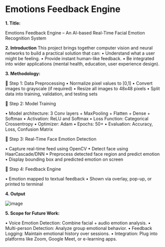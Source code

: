 # Emotions Feedback Engine
**1. Title:**

Emotions Feedback Engine – An AI-based Real-Time Facial Emotion Recognition System

**2. Introduction**
This project brings together computer vision and neural networks to build a practical solution that can:
•	Understand what a user might be feeling.
•	Provide instant human-like feedback.
•	Be integrated into wider applications (mental health, education, user experience design).

**3. Methodology:**

🔹 Step 1: Data Preprocessing
•	Normalize pixel values to [0,1]
•	Convert images to grayscale (if required)
•	Resize all images to 48x48 pixels
•	Split data into training, validation, and testing sets

🔹 Step 2: Model Training

•	Model architecture: 3 Conv layers + MaxPooling + Flatten + Dense + Softmax
•	Activation: ReLU and Softmax
•	Loss Function: Categorical Crossentropy
•	Optimizer: Adam
•	Epochs: 50+
•	Evaluation: Accuracy, Loss, Confusion Matrix

🔹 Step 3: Real-Time Face Emotion Detection

•	Capture real-time feed using OpenCV
•	Detect face using HaarCascade/DNN
•	Preprocess detected face region and predict emotion
•	Display bounding box and predicted emotion on screen

🔹 Step 4: Feedback Engine

•	Emotion mapped to textual feedback
•	Shown via overlay, pop-up, or printed to terminal

**4. Output**

![image](https://github.com/user-attachments/assets/c771f7e0-0418-4f64-97d9-42c5c7691fd5)

**5. Scope for Future Work:**

•	Voice Emotion Detection: Combine facial + audio emotion analysis.
•	Multi-person Detection: Analyze group emotional behavior.
•	Feedback Logging: Maintain emotional history over sessions.
•	Integration: Plug into platforms like Zoom, Google Meet, or e-learning apps.



